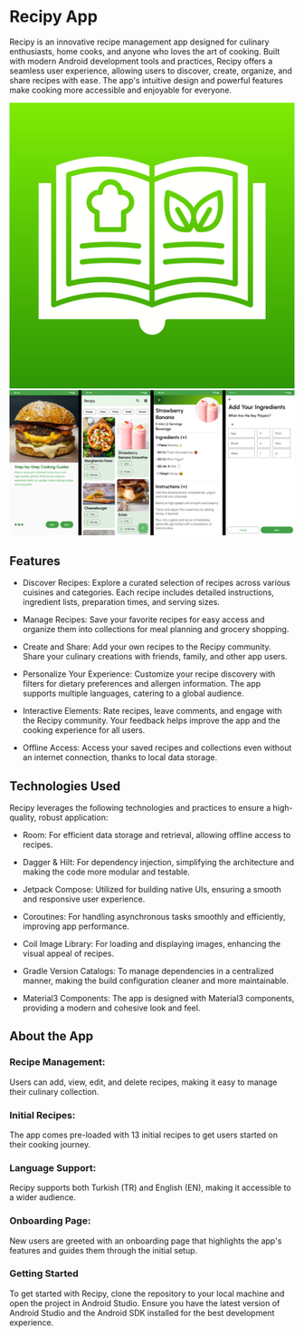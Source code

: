 # Recipy App
Recipy is an innovative recipe management app designed for culinary enthusiasts, home cooks, and anyone who loves the art of cooking. Built with modern Android development tools and practices, Recipy offers a seamless user experience, allowing users to discover, create, organize, and share recipes with ease. The app's intuitive design and powerful features make cooking more accessible and enjoyable for everyone.



![Tux, the Linux mascot](photos/recipe.png)
![Tux, the Linux mascot](photos/githubshowcase.jpg)


## Features
- Discover Recipes: Explore a curated selection of recipes across various cuisines and categories. Each recipe includes detailed instructions, ingredient lists, preparation times, and serving sizes.

- Manage Recipes: Save your favorite recipes for easy access and organize them into collections for meal planning and grocery shopping.

- Create and Share: Add your own recipes to the Recipy community. Share your culinary creations with friends, family, and other app users.

- Personalize Your Experience: Customize your recipe discovery with filters for dietary preferences and allergen information. The app supports multiple languages, catering to a global audience.

- Interactive Elements: Rate recipes, leave comments, and engage with the Recipy community. Your feedback helps improve the app and the cooking experience for all users.

- Offline Access: Access your saved recipes and collections even without an internet connection, thanks to local data storage.

## Technologies Used

Recipy leverages the following technologies and practices to ensure a high-quality, robust application:


- Room: For efficient data storage and retrieval, allowing offline access to recipes.

- Dagger & Hilt: For dependency injection, simplifying the architecture and making the code more modular and testable.

- Jetpack Compose: Utilized for building native UIs, ensuring a smooth and responsive user experience.

- Coroutines: For handling asynchronous tasks smoothly and efficiently, improving app performance.

- Coil Image Library: For loading and displaying images, enhancing the visual appeal of recipes.

- Gradle Version Catalogs: To manage dependencies in a centralized manner, making the build configuration cleaner and more maintainable.

- Material3 Components: The app is designed with Material3 components, providing a modern and cohesive look and feel.

## About the App

### Recipe Management:

Users can add, view, edit, and delete recipes, making it easy to manage their culinary collection.

### Initial Recipes:

The app comes pre-loaded with 13 initial recipes to get users started on their cooking journey.

### Language Support:

Recipy supports both Turkish (TR) and English (EN), making it accessible to a wider audience.

### Onboarding Page:
New users are greeted with an onboarding page that highlights the app's features and guides them through the initial setup.

### Getting Started
To get started with Recipy, clone the repository to your local machine and open the project in Android Studio. Ensure you have the latest version of Android Studio and the Android SDK installed for the best development experience.